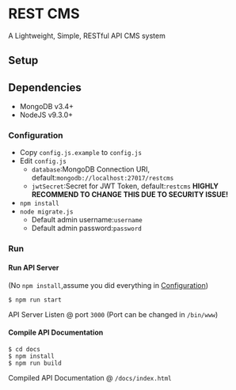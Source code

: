 # REST CMS
A Lightweight, Simple, RESTful API CMS system

## Setup

## Dependencies
   - MongoDB v3.4+
   - NodeJS v9.3.0+
   
### Configuration
   - Copy `config.js.example` to `config.js` 
   - Edit `config.js`
        - `database`:MongoDB Connection URI, default:`mongodb://localhost:27017/restcms`
        - `jwtSecret`:Secret for JWT Token, default:`restcms` **HIGHLY RECOMMEND TO CHANGE THIS DUE TO SECURITY ISSUE!**
   - `npm install`
   - `node migrate.js`
       - Default admin username:`username`
       - Default admin password:`password`
### Run
   
#### Run API Server
   (No `npm install`,assume you did everything in [Configuration](#configuration))
   
    $ npm run start
    
API Server Listen @ port `3000` (Port can be changed in `/bin/www`)

#### Compile API Documentation

    $ cd docs
    $ npm install
    $ npm run build
    
Compiled API Documentation @ `/docs/index.html`
